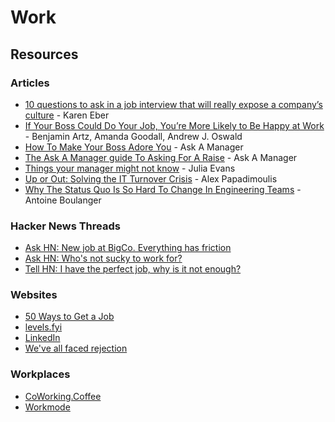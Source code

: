 # Work

## Resources

### Articles

* [10 questions to ask in a job interview that will really expose a company’s culture](https://www.fastcompany.com/90622890/10-questions-to-ask-in-a-job-interview-that-will-really-expose-a-companys-culture) - Karen Eber
* [If Your Boss Could Do Your Job, You’re More Likely to Be Happy at Work](https://hbr.org/2016/12/if-your-boss-could-do-your-job-youre-more-likely-to-be-happy-at-work) - Benjamin Artz, Amanda Goodall, Andrew J. Oswald
* [How To Make Your Boss Adore You](https://www.askamanager.org/2014/08/how-to-make-your-boss-adore-you.html) - Ask A Manager
* [The Ask A Manager guide To Asking For A Raise](https://www.askamanager.org/2018/02/the-ask-a-manager-guide-to-asking-for-a-raise.html) - Ask A Manager
* [Things your manager might not know](https://jvns.ca/blog/things-your-manager-might-not-know/) - Julia Evans
* [Up or Out: Solving the IT Turnover Crisis](https://thedailywtf.com/articles/up-or-out-solving-the-it-turnover-crisis) - Alex Papadimoulis
* [Why The Status Quo Is So Hard To Change In Engineering Teams](https://www.okayhq.com/blog/status-quo-is-so-hard-to-change-in-engineering-teams) - Antoine Boulanger

### Hacker News Threads

* [Ask HN: New job at BigCo. Everything has friction](https://news.ycombinator.com/item?id=31669338)
* [Ask HN: Who's not sucky to work for?](https://news.ycombinator.com/item?id=29099746)
* [Tell HN: I have the perfect job, why is it not enough?](https://news.ycombinator.com/item?id=32059666)

### Websites

* [50 Ways to Get a Job](https://50waystogetajob.com/)
* [levels.fyi](https://www.levels.fyi/)
* [LinkedIn](https://it.linkedin.com/)
* [We've all faced rejection](https://rejected.us/)

### Workplaces

* [CoWorking.Coffee](https://www.coworking.coffee/)
* [Workmode](https://workmode.co/)

